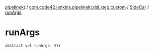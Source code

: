 [pipelinekt](../../index.md) / [com.code42.jenkins.pipelinekt.dsl.step.custom](../index.md) / [SideCar](index.md) / [runArgs](./run-args.md)

# runArgs

`abstract val runArgs: Str`